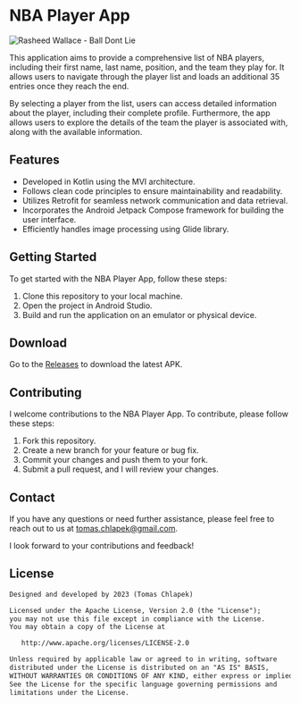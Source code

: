 # NBA Player App

![Rasheed Wallace - Ball Dont Lie](https://media.giphy.com/media/Jm2hosNfVeNjy/giphy.gif)

This application aims to provide a comprehensive list of NBA players, including their first name, last name, position, and the team they play for. It allows users to navigate through the player list and loads an additional 35 entries once they reach the end.

By selecting a player from the list, users can access detailed information about the player, including their complete profile. Furthermore, the app allows users to explore the details of the team the player is associated with, along with the available information.

## Features

- Developed in Kotlin using the MVI architecture.
- Follows clean code principles to ensure maintainability and readability.
- Utilizes Retrofit for seamless network communication and data retrieval.
- Incorporates the Android Jetpack Compose framework for building the user interface.
- Efficiently handles image processing using Glide library.

## Getting Started

To get started with the NBA Player App, follow these steps:

1. Clone this repository to your local machine.
2. Open the project in Android Studio.
3. Build and run the application on an emulator or physical device.

## Download
Go to the [Releases](https://github.com/Gh0stahCZ/BallDontLie/releases) to download the latest APK.

## Contributing

I welcome contributions to the NBA Player App. To contribute, please follow these steps:

1. Fork this repository.
2. Create a new branch for your feature or bug fix.
3. Commit your changes and push them to your fork.
4. Submit a pull request, and I will review your changes.

## Contact

If you have any questions or need further assistance, please feel free to reach out to us at tomas.chlapek@gmail.com.

I look forward to your contributions and feedback!

## License
```xml
Designed and developed by 2023 (Tomas Chlapek)

Licensed under the Apache License, Version 2.0 (the "License");
you may not use this file except in compliance with the License.
You may obtain a copy of the License at

   http://www.apache.org/licenses/LICENSE-2.0

Unless required by applicable law or agreed to in writing, software
distributed under the License is distributed on an "AS IS" BASIS,
WITHOUT WARRANTIES OR CONDITIONS OF ANY KIND, either express or implied.
See the License for the specific language governing permissions and
limitations under the License.
```
